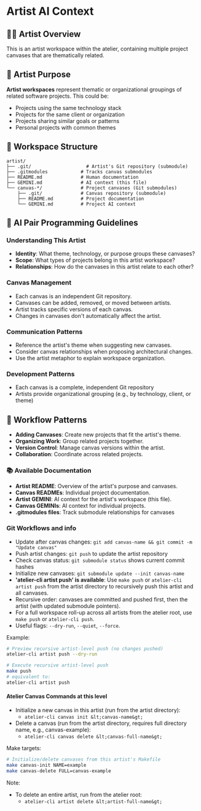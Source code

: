 # Artist AI Context

## 👨‍🎨 Artist Overview
This is an artist workspace within the atelier, containing multiple project canvases that are thematically related.

## 🎯 Artist Purpose
**Artist workspaces** represent thematic or organizational groupings of related software projects. This could be:
- Projects using the same technology stack
- Projects for the same client or organization
- Projects sharing similar goals or patterns
- Personal projects with common themes

## 📁 Workspace Structure
```
artist/
├── .git/                    # Artist's Git repository (submodule)
├── .gitmodules            # Tracks canvas submodules
├── README.md              # Human documentation
├── GEMINI.md              # AI context (this file)
└── canvas-*/              # Project canvases (Git submodules)
    ├── .git/              # Canvas repository (submodule)
    ├── README.md          # Project documentation
    └── GEMINI.md          # Project AI context
```

## 🤖 AI Pair Programming Guidelines

### Understanding This Artist
- **Identity**: What theme, technology, or purpose groups these canvases?
- **Scope**: What types of projects belong in this artist workspace?
- **Relationships**: How do the canvases in this artist relate to each other?

### Canvas Management
- Each canvas is an independent Git repository.
- Canvases can be added, removed, or moved between artists.
- Artist tracks specific versions of each canvas.
- Changes in canvases don't automatically affect the artist.

### Communication Patterns
- Reference the artist's theme when suggesting new canvases.
- Consider canvas relationships when proposing architectural changes.
- Use the artist metaphor to explain workspace organization.

### Development Patterns
- Each canvas is a complete, independent Git repository
- Artists provide organizational grouping (e.g., by technology, client, or theme)

## 🔄 Workflow Patterns
- **Adding Canvases**: Create new projects that fit the artist's theme.
- **Organizing Work**: Group related projects together.
- **Version Control**: Manage canvas versions within the artist.
- **Collaboration**: Coordinate across related projects.

### 📚 Available Documentation
- **Artist README**: Overview of the artist's purpose and canvases.
- **Canvas READMEs**: Individual project documentation.
- **Artist GEMINI**: AI context for the artist's workspace (this file).
- **Canvas GEMINIs**: AI context for individual projects.
- **.gitmodules files**: Track submodule relationships for canvases

### Git Workflows and info
- Update after canvas changes: `git add canvas-name && git commit -m "Update canvas"`
- Push artist changes: `git push` to update the artist repository
- Check canvas status: `git submodule status` shows current commit hashes
- Initialize new canvases: `git submodule update --init canvas-name`
- **'atelier-cli artist push' is available**: Use `make push` or `atelier-cli artist push` from the artist directory to recursively push this artist and all canvases.
- Recursive order: canvases are committed and pushed first, then the artist (with updated submodule pointers).
- For a full workspace roll-up across all artists from the atelier root, use `make push` or `atelier-cli push`.
- Useful flags: `--dry-run`, `--quiet`, `--force`.

Example:
```bash
# Preview recursive artist-level push (no changes pushed)
atelier-cli artist push --dry-run

# Execute recursive artist-level push
make push
# equivalent to:
atelier-cli artist push
```

#### Atelier Canvas Commands at this level
- Initialize a new canvas in this artist (run from the artist directory):
  - `atelier-cli canvas init &lt;canvas-name&gt;`
- Delete a canvas (run from the artist directory, requires full directory name, e.g., canvas-example):
  - `atelier-cli canvas delete &lt;canvas-full-name&gt;`

Make targets:
```bash
# Initialize/delete canvases from this artist's Makefile
make canvas-init NAME=example
make canvas-delete FULL=canvas-example
```

Note:
- To delete an entire artist, run from the atelier root:
  - `atelier-cli artist delete &lt;artist-full-name&gt;`

